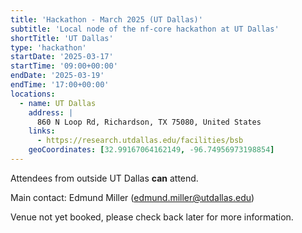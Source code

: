 ```yaml
---
title: 'Hackathon - March 2025 (UT Dallas)'
subtitle: 'Local node of the nf-core hackathon at UT Dallas'
shortTitle: 'UT Dallas'
type: 'hackathon'
startDate: '2025-03-17'
startTime: '09:00+00:00'
endDate: '2025-03-19'
endTime: '17:00+00:00'
locations:
  - name: UT Dallas
    address: |
      860 N Loop Rd, Richardson, TX 75080, United States
    links:
      - https://research.utdallas.edu/facilities/bsb
    geoCoordinates: [32.99167064162149, -96.74956973198854]
---
```


Attendees from outside UT Dallas **can** attend.

Main contact: Edmund Miller ([edmund.miller@utdallas.edu](mailto:edmund.miller@utdallas.edu))

Venue not yet booked, please check back later for more information.

